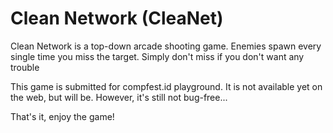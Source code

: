 # Clean Network (CleaNet)

Clean Network is a top-down arcade shooting game.
Enemies spawn every single time you miss the target. Simply don't miss if you don't want any trouble

This game is submitted for compfest.id playground. It is not available yet on the web, but will be.
However, it's still not bug-free...

That's it, enjoy the game!
